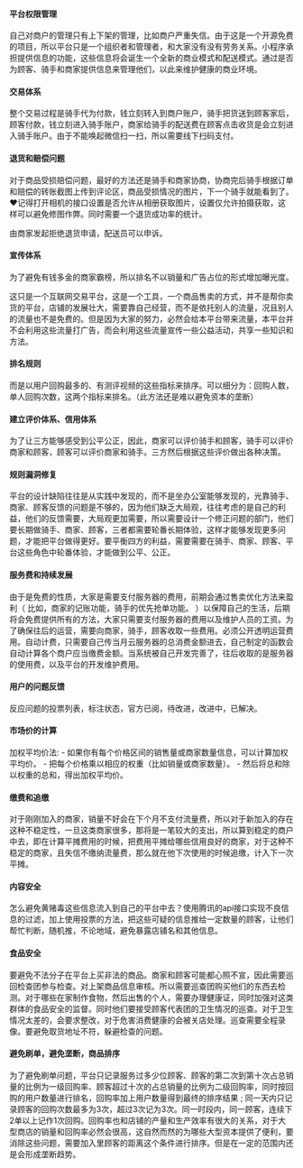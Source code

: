 #### 平台权限管理

自己对商户的管理只有上下架的管理，比如商户严重失信。由于这是一个开源免费的项目，所以平台只是一个组织者和管理者，和大家没有没有劳务关系。小程序承担提供信息的功能，这些信息将会诞生一个全新的商业模式和配送模式。通过是否为顾客、骑手和商家提供信息来管理他们，以此来维护健康的商业环境。

#### 交易体系

整个交易过程是骑手代为付款，钱立刻转入到商户账户，骑手把货送到顾客家后，顾客付款，钱立刻进入骑手账户，商家给骑手的配送费在顾客点击收货是会立刻进入骑手账户。由于不能唤起微信扫一扫，所以需要线下扫码支付。

#### 退货和赔偿问题

对于商品受损赔偿问题，最好的方法还是骑手和商家协商，协商完后骑手根据订单和赔偿的转账截图上传到评论区，商品受损情况的图片，下一个骑手就能看到了。❤️记得打开相机的接口设置是否允许从相册获取图片，设置仅允许拍摄获取，这样可以避免修图作弊。同时需要一个退货成功率的统计。

由商家发起拒绝退货申请，配送员可以申诉。

#### 宣传体系

为了避免有钱多金的商家霸榜，所以排名不以销量和广告占位的形式增加曝光度。

这只是一个互联网交易平台，这是一个工具，一个商品售卖的方式，并不是帮你卖货的平台，店铺的发展壮大，需要靠自己经营，而不是依托别人的流量，况且别人的流量也不是免费的。但是因为大家的努力，必然会给本平台带来流量，本平台并不会利用这些流量打广告，而会利用这些流量宣传一些公益活动，共享一些知识和方法。

#### 排名规则

而是以用户回购最多的、有测评视频的这些指标来排序。可以细分为：回购人数，单人回购次数，这两个指标来排名。（此方法还是难以避免资本的垄断）



#### 建立评价体系、信用体系

为了让三方能够感受到公平公正，因此，商家可以评价骑手和顾客，骑手可以评价商家和顾客，顾客可以评价商家和骑手。三方然后根据这些评价做出各种决策。



#### 规则漏洞修复

平台的设计缺陷往往是从实践中发现的，而不是坐办公室能够发现的，光靠骑手、商家、顾客反馈的问题是不够的，因为他们缺乏大局观，往往考虑的是自己的利益，他们的反馈需要，大局观更加需要，所以需要设计一个修正问题的部门，他们要长期做骑手、商家、顾客，三者都需要轮番长期体验，这样才能够发现更多问题，才能把平台做得更好。要平衡四方的利益，需要需要在骑手、商家、顾客、平台这些角色中轮番体验，才能做到公平、公正。

#### 服务费和持续发展

由于是免费的性质，大家是需要支付服务器的费用，前期会通过售卖优化方法来盈利（  比如，商家的记账功能，骑手的优先抢单功能。 ）以保障自己的生活，后期将会免费提供所有的方法，大家只需要支付服务器的费用以及维护人员的工资。为了确保往后的运营，需要向商家，骑手，顾客收取一些费用。必须公开透明运营费用。自动计费，只需要自己传当月云服务器的总消费金额进去，自己制定的函数会自动计算各个商户应当缴费金额。当系统被自己开发完善了，往后收取的是服务器的使用费，以及平台的开发维护费用。

#### 用户的问题反馈

反应问题的投票列表，标注状态，官方已阅，待改进，改进中，已解决。

#### 市场价的计算

加权平均价法:  - 如果你有每个价格区间的销售量或商家数量信息，可以计算加权平均价。  - 把每个价格乘以相应的权重（比如销量或商家数量）。  - 然后将总和除以权重的总和，得出加权平均价。

#### 缴费和追缴

对于刚刚加入的商家，销量不好会在下个月不支付流量费，所以对于新加入的存在这种不稳定性，一旦这类商家很多，那将是一笔较大的支出，所以算到稳定的商户中去，即在计算平摊费用的时候，把费用平摊给哪些信用良好的商家，对于这种不稳定的商家，且失信不缴纳流量费，那么就在他下次使用的时候追缴，计入下一次平摊。

#### 内容安全

怎么避免黄赌毒这些信息流入到自己的平台中去？使用腾讯的api接口实现不良信息的过滤，加上使用投票的方法，把这些可疑的信息推给一定数量的顾客，让他们帮忙判断，随机推，不论地域，避免暴露店铺名和其他信息。

#### 食品安全

要避免不法分子在平台上买非法的商品。商家和顾客可能都心照不宣，因此需要巡回检查团参与检查。对上架商品信息审核。所以需要巡查团购买他们的东西去检测。对于哪些在家制作食物，然后出售的个人，需要办理健康证，同时加强对这类群体的食品安全的监督。同时他们要接受顾客代表团的卫生情况的巡查。对于卫生情况太差的，会要求整改，对于危害消费健康的会被关店处理。巡查需要全程录像。要避免取货地址不符，躲避检查的问题。



#### 避免刷单，避免垄断，商品排序

为了避免刷单问题，平台只记录服务过多少位顾客、顾客的第二次到第十次占总销量的比例为一级回购率、顾客超过十次的占总销量的比例为二级回购率，同时按回购的用户数量进行排名，回购率加上用户数量得到最终的排序结果 ; 同一天内只记录顾客的回购次数最多为3次，超过3次记为3次。同一时段内，同一顾客，连续下2单以上记作1次回购。回购率也和店铺的产量和生产效率有很大的关系，对于大型商店的销量和回购率必然会很高，这自然而然的为哪些大型资本提供了便利，要消除这些问题，需要加入里顾客的距离这个条件进行排序。但是在一定的范围内还是会形成垄断趋势。
